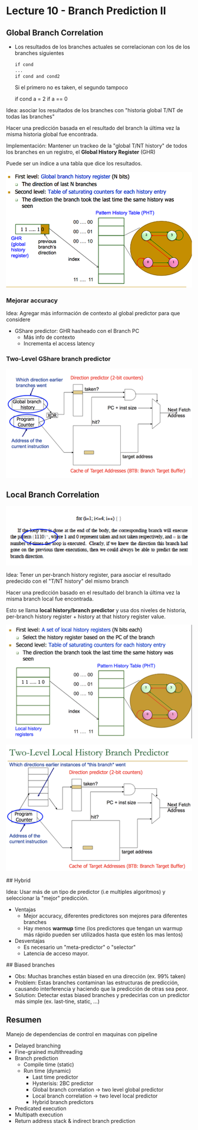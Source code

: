 # Lecture 10 - Branch Prediction II

## Global Branch Correlation

- Los resultados de los branches actuales se correlacionan con los de los
  branches siguientes

      if cond
      ...
      if cond and cond2

  Si el primero no es taken, el segundo tampoco
  
    if cond
        a = 2
    if a == 0

Idea: asociar los resultados de los branches con "historia global T/NT de todas
las branches"

Hacer una predicción basada en el resultado del branch la última vez la misma
historia global fue encontrada.

Implementación: Mantener un trackeo de la "global T/NT history" de todos los
branches en un registro, el **Global History Register** (GHR)

Puede ser un índice a una tabla que dice los resultados.

![Two Level Global Branch Prediction](img/10/2-level-global-branch-prediction.png)

### Mejorar accuracy

Idea: Agregar más información de contexto al global predictor para que considere

- GShare predictor: GHR hasheado con el Branch PC
  - Más info de contexto
  - Incrementa el access latency

### Two-Level GShare branch predictor

![Two level gshare](img/10/2-lvl-gshare.png)

## Local Branch Correlation

![Local Branch Correlation example](img/10/local-branch-correlation-ex.png)

Idea: Tener un per-branch history register, para asociar el resultado predecido
con el "T/NT history" del mismo branch

Hacer una predicción basado en el resultado del branch la última vez la misma
branch local fue encontrada.

Esto se llama **local history/branch predictor** y usa dos niveles de historia,
per-branch history register + history at that history register value.

![Local branch correlation](img/10/local-branch-correlation-scheme.png)

![Two level local history branch predictor](img/10/2-lvl-local.png)

## Hybrid

Idea: Usar más de un tipo de predictor (i.e multiples algoritmos) y seleccionar
la "mejor" predicción.

- Ventajas
  - Mejor accuracy, diferentes predictores son mejores para diferentes branches
  - Hay menos **warmup** time (los predictores que tengan un warmup más rápido
    pueden ser utilizados hasta que estén los mas lentos)
- Desventajas
  - Es necesario un "meta-predictor" o "selector"
  - Latencia de acceso mayor.

## Biased branches

- Obs: Muchas branches están biased en una dirección (ex. 99% taken)
- Problem: Estas branches contaminan las estructuras de predicción, causando
  interferencia y haciendo que la predicción de otras sea peor.
- Solution: Detectar estas biased branches y predecirlas con un predictor
  más simple (ex. last-tine, static, ...)

## Resumen

Manejo de dependencias de control en maquinas con pipeline

- Delayed branching
- Fine-grained multithreading
- Branch prediction
  - Compile time (static)
  - Run time (dynamic)
    - Last time predictor
    - Hysterisis: 2BC predictor
    - Global branch correlation -> two level global predictor
    - Local branch correlation -> two level local predictor
    - Hybrid branch predictors
- Predicated execution
- Multipath execution
- Return address stack & indirect branch prediction